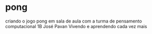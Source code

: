 # pong
criando o jogo pong em sala de aula com a turma de pensamento computacional 1B José Pavan
Vivendo e aprendendo cada vez mais
